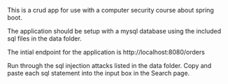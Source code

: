 This is a crud app for use with a computer security course about spring boot.

The application should be setup with a mysql database using the included sql files in the data folder.

The intial endpoint for the application is http://localhost:8080/orders

Run through the sql injection attacks listed in the data folder.  Copy and paste each sql statement into the input box in the Search page.
